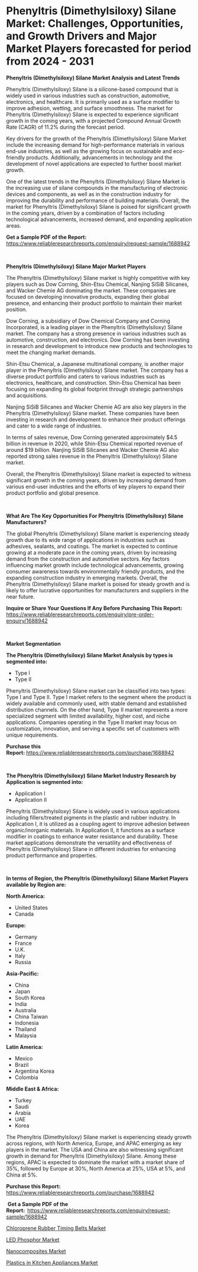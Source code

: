 <p><h1>Phenyltris (Dimethylsiloxy) Silane Market: Challenges, Opportunities, and Growth Drivers and Major Market Players forecasted for period from 2024 - 2031</h1></p><p><strong>Phenyltris (Dimethylsiloxy) Silane Market Analysis and Latest Trends</strong></p>
<p><p>Phenyltris (Dimethylsiloxy) Silane is a silicone-based compound that is widely used in various industries such as construction, automotive, electronics, and healthcare. It is primarily used as a surface modifier to improve adhesion, wetting, and surface smoothness. The market for Phenyltris (Dimethylsiloxy) Silane is expected to experience significant growth in the coming years, with a projected Compound Annual Growth Rate (CAGR) of 11.2% during the forecast period.</p><p>Key drivers for the growth of the Phenyltris (Dimethylsiloxy) Silane Market include the increasing demand for high-performance materials in various end-use industries, as well as the growing focus on sustainable and eco-friendly products. Additionally, advancements in technology and the development of novel applications are expected to further boost market growth.</p><p>One of the latest trends in the Phenyltris (Dimethylsiloxy) Silane Market is the increasing use of silane compounds in the manufacturing of electronic devices and components, as well as in the construction industry for improving the durability and performance of building materials. Overall, the market for Phenyltris (Dimethylsiloxy) Silane is poised for significant growth in the coming years, driven by a combination of factors including technological advancements, increased demand, and expanding application areas.</p></p>
<p><strong>Get a Sample PDF of the Report:&nbsp;</strong> <a href="https://www.reliableresearchreports.com/enquiry/request-sample/1688942">https://www.reliableresearchreports.com/enquiry/request-sample/1688942</a></p>
<p>&nbsp;</p>
<p><strong>Phenyltris (Dimethylsiloxy) Silane Major Market Players</strong></p>
<p><p>The Phenyltris (Dimethylsiloxy) Silane market is highly competitive with key players such as Dow Corning, Shin-Etsu Chemical, Nanjing SiSiB Silicanes, and Wacker Chemie AG dominating the market. These companies are focused on developing innovative products, expanding their global presence, and enhancing their product portfolio to maintain their market position.</p><p>Dow Corning, a subsidiary of Dow Chemical Company and Corning Incorporated, is a leading player in the Phenyltris (Dimethylsiloxy) Silane market. The company has a strong presence in various industries such as automotive, construction, and electronics. Dow Corning has been investing in research and development to introduce new products and technologies to meet the changing market demands.</p><p>Shin-Etsu Chemical, a Japanese multinational company, is another major player in the Phenyltris (Dimethylsiloxy) Silane market. The company has a diverse product portfolio and caters to various industries such as electronics, healthcare, and construction. Shin-Etsu Chemical has been focusing on expanding its global footprint through strategic partnerships and acquisitions.</p><p>Nanjing SiSiB Silicanes and Wacker Chemie AG are also key players in the Phenyltris (Dimethylsiloxy) Silane market. These companies have been investing in research and development to enhance their product offerings and cater to a wide range of industries.</p><p>In terms of sales revenue, Dow Corning generated approximately $4.5 billion in revenue in 2020, while Shin-Etsu Chemical reported revenue of around $19 billion. Nanjing SiSiB Silicanes and Wacker Chemie AG also reported strong sales revenue in the Phenyltris (Dimethylsiloxy) Silane market.</p><p>Overall, the Phenyltris (Dimethylsiloxy) Silane market is expected to witness significant growth in the coming years, driven by increasing demand from various end-user industries and the efforts of key players to expand their product portfolio and global presence.</p></p>
<p>&nbsp;</p>
<p><strong>What Are The Key Opportunities For Phenyltris (Dimethylsiloxy) Silane Manufacturers?</strong></p>
<p><p>The global Phenyltris (Dimethylsiloxy) Silane market is experiencing steady growth due to its wide range of applications in industries such as adhesives, sealants, and coatings. The market is expected to continue growing at a moderate pace in the coming years, driven by increasing demand from the construction and automotive sectors. Key factors influencing market growth include technological advancements, growing consumer awareness towards environmentally friendly products, and the expanding construction industry in emerging markets. Overall, the Phenyltris (Dimethylsiloxy) Silane market is poised for steady growth and is likely to offer lucrative opportunities for manufacturers and suppliers in the near future.</p></p>
<p><strong>Inquire or Share Your Questions If Any Before Purchasing This Report:</strong> <a href="https://www.reliableresearchreports.com/enquiry/pre-order-enquiry/1688942">https://www.reliableresearchreports.com/enquiry/pre-order-enquiry/1688942</a></p>
<p>&nbsp;</p>
<p><strong>Market Segmentation</strong></p>
<p><strong>The Phenyltris (Dimethylsiloxy) Silane Market Analysis by types is segmented into:</strong></p>
<p><ul><li>Type I</li><li>Type II</li></ul></p>
<p><p>Phenyltris (Dimethylsiloxy) Silane market can be classified into two types: Type I and Type II. Type I market refers to the segment where the product is widely available and commonly used, with stable demand and established distribution channels. On the other hand, Type II market represents a more specialized segment with limited availability, higher cost, and niche applications. Companies operating in the Type II market may focus on customization, innovation, and serving a specific set of customers with unique requirements.</p></p>
<p><strong>Purchase this Report:&nbsp;</strong><a href="https://www.reliableresearchreports.com/purchase/1688942">https://www.reliableresearchreports.com/purchase/1688942</a></p>
<p>&nbsp;</p>
<p><strong>The Phenyltris (Dimethylsiloxy) Silane Market Industry Research by Application is segmented into:</strong></p>
<p><ul><li>Application I</li><li>Application II</li></ul></p>
<p><p>Phenyltris (Dimethylsiloxy) Silane is widely used in various applications including fillers/treated pigments in the plastic and rubber industry. In Application I, it is utilized as a coupling agent to improve adhesion between organic/inorganic materials. In Application II, it functions as a surface modifier in coatings to enhance water resistance and durability. These market applications demonstrate the versatility and effectiveness of Phenyltris (Dimethylsiloxy) Silane in different industries for enhancing product performance and properties.</p></p>
<p>&nbsp;</p>
<p><strong>In terms of Region, the Phenyltris (Dimethylsiloxy) Silane Market Players available by Region are:</strong></p>
<p>
    <p> <strong> North America: </strong>
        <ul>
            <li>United States</li>
            <li>Canada</li>
        </ul>
        </p> 
    <p> <strong> Europe: </strong>
        <ul>
            <li>Germany</li>
            <li>France</li>
            <li>U.K.</li>
            <li>Italy</li>
            <li>Russia</li>
        </ul>
        </p> 
    <p> <strong> Asia-Pacific: </strong>
        <ul>
            <li>China</li>
            <li>Japan</li>
            <li>South Korea</li>
            <li>India</li>
            <li>Australia</li>
            <li>China Taiwan</li>
            <li>Indonesia</li>
            <li>Thailand</li>
            <li>Malaysia</li>
        </ul>
        </p> 
    <p> <strong> Latin America: </strong>
        <ul>
            <li>Mexico</li>
            <li>Brazil</li>
            <li>Argentina Korea</li>
            <li>Colombia</li>
        </ul>
        </p> 
    <p> <strong> Middle East & Africa: </strong>
        <ul>
            <li>Turkey</li>
            <li>Saudi</li>
            <li>Arabia</li>
            <li>UAE</li>
            <li>Korea</li>
        </ul>
    </p>
    </p>
<p><p>The Phenyltris (Dimethylsiloxy) Silane market is experiencing steady growth across regions, with North America, Europe, and APAC emerging as key players in the market. The USA and China are also witnessing significant growth in demand for Phenyltris (Dimethylsiloxy) Silane. Among these regions, APAC is expected to dominate the market with a market share of 35%, followed by Europe at 30%, North America at 25%, USA at 5%, and China at 5%.</p></p>
<p><strong>Purchase this Report: </strong><a href="https://www.reliableresearchreports.com/purchase/1688942">https://www.reliableresearchreports.com/purchase/1688942</a></p>
<p>&nbsp;<strong>Get a Sample PDF of the Report:&nbsp;&nbsp;</strong><a href="https://www.reliableresearchreports.com/enquiry/request-sample/1688942">https://www.reliableresearchreports.com/enquiry/request-sample/1688942</a></p>
<p><strong></strong></p>
<p><p><a href="https://issuu.com/reportprime-2/docs/chloroprene-rubber-timing-belts-market-size-2030.p">Chloroprene Rubber Timing Belts Market</a></p><p><a href="https://medium.com/@erickasauer/led-phosphor-market-size-reveals-the-best-marketing-channels-in-global-industry-39b54ec41ef1">LED Phosphor Market</a></p><p><a href="https://medium.com/@erickasauer/nanocomposites-market-analysis-its-cagr-market-segmentation-and-global-industry-overview-cdd411c66e3f">Nanocomposites Market</a></p><p><a href="https://issuu.com/reportprime-2/docs/plastics-in-kitchen-appliances-market-size-2030.pp">Plastics in Kitchen Appliances Market</a></p></p>
